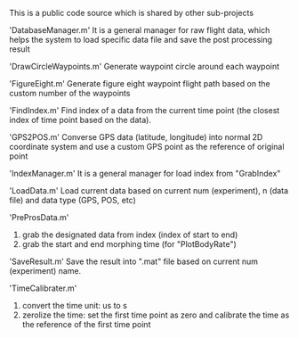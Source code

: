 This is a public code source which is shared by other sub-projects

'DatabaseManager.m'
It is a general manager for raw flight data, which helps the system to load specific data file and save the post processing result

'DrawCircleWaypoints.m'
Generate waypoint circle around each waypoint

'FigureEight.m'
Generate figure eight waypoint flight path based on the custom number of the waypoints

'FindIndex.m'
Find index of a data from the current time point (the closest index of time point based on the data).

'GPS2POS.m'
Converse GPS data (latitude, longitude) into normal 2D coordinate system and use a custom GPS point as the reference of original point

'IndexManager.m'
It is a general manager for load index from "GrabIndex"

'LoadData.m'
Load current data based on current num (experiment), n (data file) and data type (GPS, POS, etc)

'PreProsData.m'
1. grab the designated data from index (index of start to end)
2. grab the start and end morphing time (for "PlotBodyRate")

'SaveResult.m'
Save the result into ".mat" file based on current num (experiment) name.

'TimeCalibrater.m'
1. convert the time unit: us to s
2. zerolize the time: set the first time point as zero and calibrate the time as the reference of the first time point
